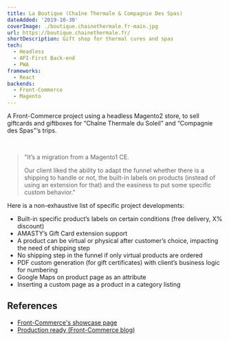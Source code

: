 ```yaml
---
title: La Boutique (Chaîne Thermale & Compagnie Des Spas)
dateAdded: '2019-10-30'
coverImage: ./boutique.chainethermale.fr-main.jpg
url: https://boutique.chainethermale.fr/
shortDescription: Gift shop for thermal cures and spas
tech:
  - Headless
  - API-First Back-end
  - PWA
frameworks:
  - React
backends:
  - Front-Commerce
  - Magento
---
```


A Front-Commerce project using a headless Magento2 store, to sell giftcards and giftboxes for “Chaîne Thermale du Soleil” and “Compagnie des Spas”‘s trips.

<br/>

> "It’s a migration from a Magento1 CE.
>
> Our client liked the ability to adapt the funnel whether there is a shipping to handle or not, the built-in labels on products (instead of using an extension for that) and the easiness to put some specific custom behavior."

Here is a non-exhaustive list of specific project developments:

- Built-in specific product’s labels on certain conditions (free delivery, X% discount)
- AMASTY’s Gift Card extension support
- A product can be virtual or physical after customer’s choice, impacting the need of shipping step
- No shipping step in the funnel if only virtual products are ordered
- PDF custom generation (for gift certificates) with client’s business logic for numbering
- Google Maps on product page as an attribute
- Inserting a custom page as a product in a category listing

## References

- [Front-Commerce's showcase page](https://www.front-commerce.com/en/showcase/)
- [Production ready (Front-Commerce blog)](https://www.front-commerce.com/en/2018/03/production-ready/)

